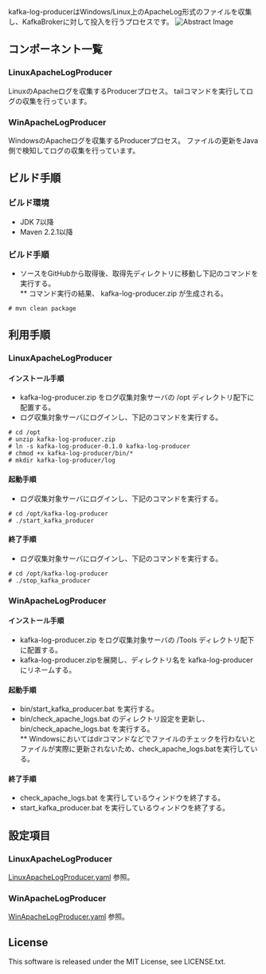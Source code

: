 kafka-log-producerはWindows/Linux上のApacheLog形式のファイルを収集し、KafkaBrokerに対して投入を行うプロセスです。
![Abstract Image](http://acromusashi.github.io/kafka-log-producer/images/Abstract.jpg)

## コンポーネント一覧
### LinuxApacheLogProducer
LinuxのApacheログを収集するProducerプロセス。 
tailコマンドを実行してログの収集を行っています。
### WinApacheLogProducer
WindowsのApacheログを収集するProducerプロセス。 
ファイルの更新をJava側で検知してログの収集を行っています。

## ビルド手順
### ビルド環境
* JDK 7以降  
* Maven 2.2.1以降

### ビルド手順
* ソースをGitHubから取得後、取得先ディレクトリに移動し下記のコマンドを実行する。  
** コマンド実行の結果、 kafka-log-producer.zip が生成される。  

```
# mvn clean package  
```

## 利用手順
### LinuxApacheLogProducer
#### インストール手順
* kafka-log-producer.zip をログ収集対象サーバの /opt ディレクトリ配下に配置する。
* ログ収集対象サーバにログインし、下記のコマンドを実行する。

```
# cd /opt  
# unzip kafka-log-producer.zip  
# ln -s kafka-log-producer-0.1.0 kafka-log-producer  
# chmod +x kafka-log-producer/bin/*  
# mkdir kafka-log-producer/log  
```

#### 起動手順
* ログ収集対象サーバにログインし、下記のコマンドを実行する。

```
# cd /opt/kafka-log-producer  
# ./start_kafka_producer  
```

#### 終了手順
* ログ収集対象サーバにログインし、下記のコマンドを実行する。

```
# cd /opt/kafka-log-producer  
# ./stop_kafka_producer  
```

### WinApacheLogProducer
#### インストール手順
* kafka-log-producer.zip をログ収集対象サーバの /Tools ディレクトリ配下に配置する。
* kafka-log-producer.zipを展開し、ディレクトリ名を kafka-log-producer にリネームする。

#### 起動手順
* bin/start_kafka_producer.bat を実行する。
* bin/check_apache_logs.bat のディレクトリ設定を更新し、bin/check_apache_logs.bat を実行する。  
** Windowsにおいてはdirコマンドなどでファイルのチェックを行わないとファイルが実際に更新されないため、check_apache_logs.batを実行している。

#### 終了手順
* check_apache_logs.bat を実行しているウィンドウを終了する。
* start_kafka_producer.bat を実行しているウィンドウを終了する。

## 設定項目
### LinuxApacheLogProducer
[LinuxApacheLogProducer.yaml](https://github.com/acromusashi/kafka-log-producer/blob/master/conf/LinuxApacheLogProducer.yaml) 参照。

### WinApacheLogProducer
[WinApacheLogProducer.yaml](https://github.com/acromusashi/kafka-log-producer/blob/master/conf/WinApacheLogProducer.yaml) 参照。

## License
This software is released under the MIT License, see LICENSE.txt.

